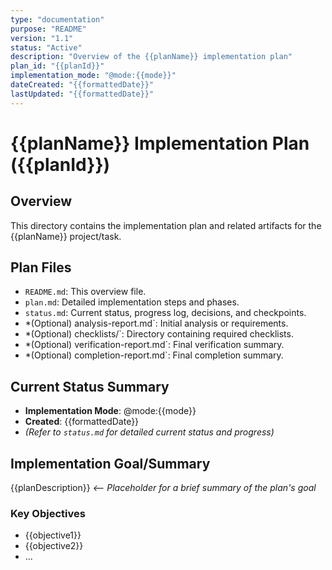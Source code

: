 ```yaml
---
type: "documentation"
purpose: "README"
version: "1.1"
status: "Active"
description: "Overview of the {{planName}} implementation plan"
plan_id: "{{planId}}"
implementation_mode: "@mode:{{mode}}"
dateCreated: "{{formattedDate}}"
lastUpdated: "{{formattedDate}}"
---
```


# {{planName}} Implementation Plan ({{planId}})

## Overview

This directory contains the implementation plan and related artifacts for the {{planName}} project/task.

## Plan Files

*   `README.md`: This overview file.
*   `plan.md`: Detailed implementation steps and phases.
*   `status.md`: Current status, progress log, decisions, and checkpoints.
*   *(Optional) analysis-report.md`: Initial analysis or requirements.
*   *(Optional) checklists/`: Directory containing required checklists.
*   *(Optional) verification-report.md`: Final verification summary.
*   *(Optional) completion-report.md`: Final completion summary.

## Current Status Summary

*   **Implementation Mode**: @mode:{{mode}}
*   **Created**: {{formattedDate}}
*   *(Refer to `status.md` for detailed current status and progress)*

## Implementation Goal/Summary

{{planDescription}} *<-- Placeholder for a brief summary of the plan's goal*

### Key Objectives

- {{objective1}}
- {{objective2}}
- ... 